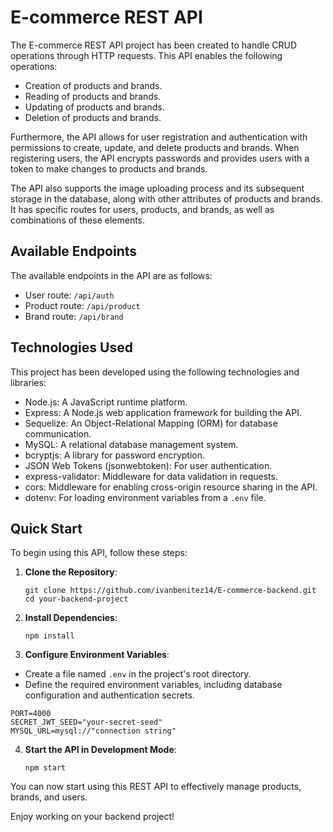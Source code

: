 # E-commerce REST API

The E-commerce REST API project has been created to handle CRUD operations through HTTP requests. This API enables the following operations:

- Creation of products and brands.
- Reading of products and brands.
- Updating of products and brands.
- Deletion of products and brands.

Furthermore, the API allows for user registration and authentication with permissions to create, update, and delete products and brands. When registering users, the API encrypts passwords and provides users with a token to make changes to products and brands.

The API also supports the image uploading process and its subsequent storage in the database, along with other attributes of products and brands. It has specific routes for users, products, and brands, as well as combinations of these elements.

## Available Endpoints

The available endpoints in the API are as follows:

- User route: `/api/auth`
- Product route: `/api/product`
- Brand route: `/api/brand`

## Technologies Used

This project has been developed using the following technologies and libraries:

- Node.js: A JavaScript runtime platform.
- Express: A Node.js web application framework for building the API.
- Sequelize: An Object-Relational Mapping (ORM) for database communication.
- MySQL: A relational database management system.
- bcryptjs: A library for password encryption.
- JSON Web Tokens (jsonwebtoken): For user authentication.
- express-validator: Middleware for data validation in requests.
- cors: Middleware for enabling cross-origin resource sharing in the API.
- dotenv: For loading environment variables from a `.env` file.

## Quick Start

To begin using this API, follow these steps:

1. **Clone the Repository**:
   ```
   git clone https://github.com/ivanbenitez14/E-commerce-backend.git
   cd your-backend-project
   ```
   
3. **Install Dependencies**:
   ```
   npm install
   ```

3. **Configure Environment Variables**:
  - Create a file named `.env` in the project's root directory.
  - Define the required environment variables, including database configuration and authentication secrets.
  
  ```
  PORT=4000
  SECRET_JWT_SEED="your-secret-seed"
  MYSQL_URL=mysql://"connection string"
  ```

4. **Start the API in Development Mode**:
   ```
   npm start
   ```

You can now start using this REST API to effectively manage products, brands, and users.

Enjoy working on your backend project!


